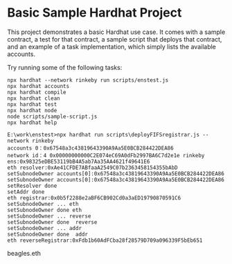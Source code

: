 # Basic Sample Hardhat Project

This project demonstrates a basic Hardhat use case. It comes with a sample contract, a test for that contract, a sample script that deploys that contract, and an example of a task implementation, which simply lists the available accounts.

Try running some of the following tasks:

```shell
npx hardhat --network rinkeby run scripts/enstest.js
npx hardhat accounts
npx hardhat compile
npx hardhat clean
npx hardhat test
npx hardhat node
node scripts/sample-script.js
npx hardhat help
```
```
E:\work\enstest>npx hardhat run scripts\deployFIFSregistrar.js --network rinkeby
accounts 0：0x67548a3c43819643390A9Aa5E0BCB284422DEA86
network id：4 0x00000000000C2E074eC69A0dFb2997BA6C7d2e1e rinkeby
ens:0x98325eDBE53119bB4A5ab7Aa35AA4621f49641E6
eth resolver:0xAe41CFDE7ABfaaA2549C07b2363458154355bAbD
setSubnodeOwner accounts[0]:0x67548a3c43819643390A9Aa5E0BCB284422DEA86
setSubnodeOwner accounts[0]:0x67548a3c43819643390A9Aa5E0BCB284422DEA86
setResolver done
setAddr done
eth registrar:0x0b5f2288e2aBF6CB902Cd0a3aED19790870591C6
setSubnodeOwner ... eth
setSubnodeOwner done eth
setSubnodeOwner ... reverse
setSubnodeOwner done  reverse
setSubnodeOwner ... addr
setSubnodeOwner done  addr
eth reverseRegistrar:0xFdb1b60AdFCba28f28579D709a096339F5bEb651

```
beagles.eth
```
```